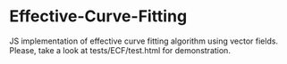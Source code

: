 Effective-Curve-Fitting
=======================

JS implementation of effective curve fitting algorithm using vector fields. 
Please, take a look at tests/ECF/test.html for demonstration.